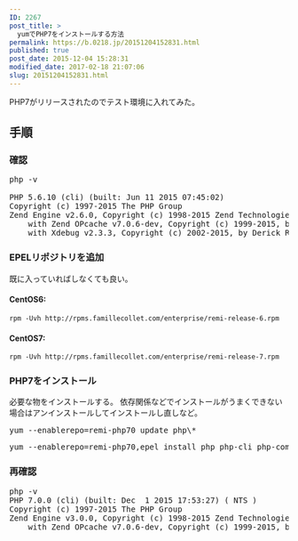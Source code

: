 ```yaml
---
ID: 2267
post_title: >
  yumでPHP7をインストールする方法
permalink: https://b.0218.jp/20151204152831.html
published: true
post_date: 2015-12-04 15:28:31
modified_date: 2017-02-18 21:07:06
slug: 20151204152831.html
---
```

PHP7がリリースされたのでテスト環境に入れてみた。
<!--more-->

<h2>手順</h2>

<h3>確認</h3>

<pre class="cmd">php -v

PHP 5.6.10 (cli) (built: Jun 11 2015 07:45:02)
Copyright (c) 1997-2015 The PHP Group
Zend Engine v2.6.0, Copyright (c) 1998-2015 Zend Technologies
    with Zend OPcache v7.0.6-dev, Copyright (c) 1999-2015, by Zend Technologies
    with Xdebug v2.3.3, Copyright (c) 2002-2015, by Derick Rethans
</pre>

<h3>EPELリポジトリを追加</h3>

既に入っていればしなくても良い。

<h4>CentOS6:</h4>

<pre><code class="language-bash">rpm -Uvh http://rpms.famillecollet.com/enterprise/remi-release-6.rpm
</code></pre>

<h4>CentOS7:</h4>

<pre><code class="language-bash">rpm -Uvh http://rpms.famillecollet.com/enterprise/remi-release-7.rpm
</code></pre>

<!-- <pre class="cmd">yum install epel-release
rpm -ivh http://rpms.famillecollet.com/enterprise/remi-release-7.rpm
yum --enablerepo=remi update remi-release
</pre> -->

<h3>PHP7をインストール</h3>

必要な物をインストールする。
依存関係などでインストールがうまくできない場合はアンインストールしてインストールし直しなど。

<pre class="cmd">yum --enablerepo=remi-php70 update php\*</pre>

<pre class="cmd">yum --enablerepo=remi-php70,epel install php php-cli php-common php-mbstring php-fpm php-gd php-gmp php-mbstring php-mcrypt php-opcache php-pdo php-xml</pre>

<h3>再確認</h3>

<pre class="cmd">php -v
PHP 7.0.0 (cli) (built: Dec  1 2015 17:53:27) ( NTS )
Copyright (c) 1997-2015 The PHP Group
Zend Engine v3.0.0, Copyright (c) 1998-2015 Zend Technologies
    with Zend OPcache v7.0.6-dev, Copyright (c) 1999-2015, by Zend Technologies</pre>